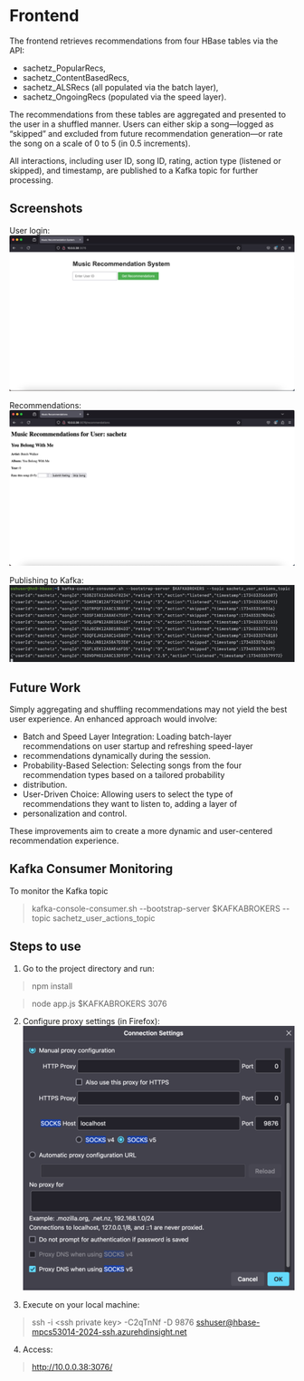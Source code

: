 # Frontend

The frontend retrieves recommendations from four HBase tables via the API:
- sachetz_PopularRecs,
- sachetz_ContentBasedRecs,
- sachetz_ALSRecs (all populated via the batch layer),
- sachetz_OngoingRecs (populated via the speed layer).

The recommendations from these tables are aggregated and presented to the user in a shuffled manner. Users can either 
skip a song—logged as “skipped” and excluded from future recommendation generation—or rate the song on a scale of 0 to 5
(in 0.5 increments).

All interactions, including user ID, song ID, rating, action type (listened or skipped), and timestamp, are published to
a Kafka topic for further processing.

## Screenshots

User login:
![User Login](./user_setup.png)

Recommendations:
![Song Recommendations](./song_recommendation.png)

Publishing to Kafka:
![Kafka Topic](./kafka_topic.png)

## Future Work

Simply aggregating and shuffling recommendations may not yield the best user experience. An enhanced approach would 
involve:
- Batch and Speed Layer Integration: Loading batch-layer recommendations on user startup and refreshing speed-layer 
- recommendations dynamically during the session.
- Probability-Based Selection: Selecting songs from the four recommendation types based on a tailored probability 
- distribution.
- User-Driven Choice: Allowing users to select the type of recommendations they want to listen to, adding a layer of 
- personalization and control.

These improvements aim to create a more dynamic and user-centered recommendation experience.

## Kafka Consumer Monitoring

To monitor the Kafka topic

> kafka-console-consumer.sh --bootstrap-server $KAFKABROKERS --topic sachetz_user_actions_topic

## Steps to use

1. Go to the project directory and run:
> npm install

> node app.js $KAFKABROKERS 3076

2. Configure proxy settings (in Firefox):
![Proxy Settings](./firefox_proxy.png)

3. Execute on your local machine:
> ssh -i \<ssh private key> -C2qTnNf -D 9876 sshuser@hbase-mpcs53014-2024-ssh.azurehdinsight.net

4. Access:
> http://10.0.0.38:3076/
